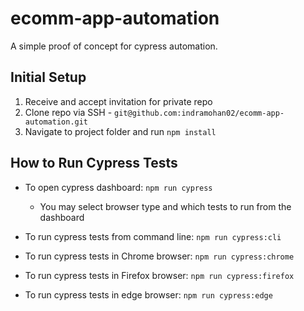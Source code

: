 # ecomm-app-automation

A simple proof of concept for cypress automation.

## Initial Setup

1. Receive and accept invitation for private repo
2. Clone repo via SSH - `git@github.com:indramohan02/ecomm-app-automation.git`
3. Navigate to project folder and run `npm install`

## How to Run Cypress Tests

- To open cypress dashboard: `npm run cypress`

  - You may select browser type and which tests to run from the dashboard

- To run cypress tests from command line: `npm run cypress:cli`
- To run cypress tests in Chrome browser: `npm run cypress:chrome`
- To run cypress tests in Firefox browser: `npm run cypress:firefox`
- To run cypress tests in edge browser: `npm run cypress:edge`
